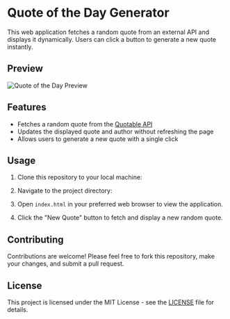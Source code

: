 # Quote of the Day Generator

This web application fetches a random quote from an external API and displays it dynamically. Users can click a button to generate a new quote instantly.

## Preview

![Quote of the Day Preview](preview.png)

## Features

- Fetches a random quote from the [Quotable API](https://api.quotable.io/random)
- Updates the displayed quote and author without refreshing the page
- Allows users to generate a new quote with a single click

## Usage

1. Clone this repository to your local machine:


2. Navigate to the project directory:


3. Open `index.html` in your preferred web browser to view the application.

4. Click the "New Quote" button to fetch and display a new random quote.

## Contributing

Contributions are welcome! Please feel free to fork this repository, make your changes, and submit a pull request.

## License

This project is licensed under the MIT License - see the [LICENSE](LICENSE) file for details.
